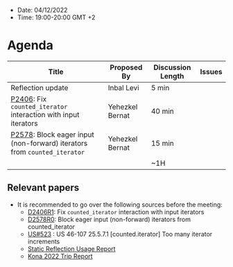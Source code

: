 * Date: 04/12/2022
* Time: 19:00-20:00 GMT +2

# Agenda

| Title | Proposed By | Discussion Length | Issues       |
|----------|-------------|-------------|----------------|
| Reflection update | Inbal Levi | 5 min | |
| [P2406](https://isocpp.org/files/papers/D2406R1.html): Fix `counted_iterator` interaction with input iterators | Yehezkel Bernat | 40 min   |   |
| [P2578](https://isocpp.org/files/papers/D2578R0.html): Block eager input (non-forward) iterators from `counted_iterator` | Yehezkel Bernat | 15 min   |   |
|                     |   | ~1H      |   |

## Relevant papers

* It is recommended to go over the following sources before the meeting:
  * [D2406R1](https://isocpp.org/files/papers/D2406R1.html): Fix `counted_iterator` interaction with input iterators
  * [D2578R0](https://isocpp.org/files/papers/D2578R0.html): Block eager input (non-forward) iterators from counted_iterator
  * [US#523](https://github.com/cplusplus/nbballot/issues/523) : US 46-107 25.5.7.1 [counted.iterator] Too many iterator increments
  * [Static Reflection Usage Report](https://docs.google.com/document/d/1BwJy071WERGQedn8oMa11xnP15XM5l6nKxNS2jABx6Q/edit?usp=sharing)
  * [Kona 2022 Trip Report](https://www.reddit.com/r/cpp/comments/yxuqp7/202211_kona_iso_c_committee_trip_report_c23_first/)

